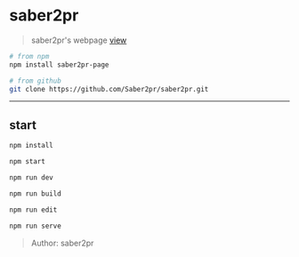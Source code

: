 # saber2pr

> saber2pr's webpage [view](https://saber2pr.github.io/saber2pr/index.html)

```bash
# from npm
npm install saber2pr-page

# from github
git clone https://github.com/Saber2pr/saber2pr.git
```

---

## start

```bash
npm install
```

```bash
npm start

npm run dev

npm run build

npm run edit

npm run serve
```

> Author: saber2pr
